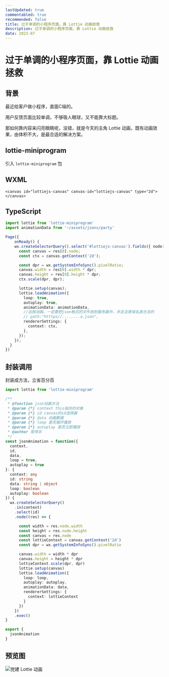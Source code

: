 ```yaml
---
lastUpdated: true
commentabled: true
recommended: false
title: 过于单调的小程序页面，靠 Lottie 动画拯救
description: 过于单调的小程序页面，靠 Lottie 动画拯救
date: 2023-07
---
```


# 过于单调的小程序页面，靠 Lottie 动画拯救 #

## 背景 ##

最近给客户做小程序，直面C端的。

用户反馈页面比较单调，不够吸人眼球，又不能靠大标题。

那如何靠内容来闪亮眼睛呢，没错，就是今天的主角 Lottie 动画，既有动画效果，由体积不大，是最合适的解决方案。

## lottie-miniprogram ##

引入 `lottie-miniprogram` 包

## WXML ##

```html5
<canvas id="lottiejs-canvas" canvas-id="lottiejs-canvas" type="2d"></canvas>
```

## TypeScript ##

```ts
import lottie from 'lottie-miniprogram'
import animationData from '~/assets/jsons/party'

Page({
    onReady() {
    wx.createSelectorQuery().select('#lottiejs-canvas').fields({ node: true, size: true }).exec(res => {
      const canvas = res[0].node;
      const ctx = canvas.getContext('2d');

      const dpr = wx.getSystemInfoSync().pixelRatio;
      canvas.width = res[0].width * dpr;
      canvas.height = res[0].height * dpr;
      ctx.scale(dpr, dpr);

      lottie.setup(canvas);
      lottie.loadAnimation({
        loop: true,
        autoplay: true,
        animationData: animationData,
        //远程动画。一定要把json格式的文件放到服务器中，并且注意域名是合法的
        // path:"htttps//........a.json",
        rendererSettings: {
          context: ctx,
        },
      });
    });
  }
})
```

## 封装调用 ##

封装成方法，立省百分百

```ts
import lottie from 'lottie-miniprogram'

/**
 * @function json动画方法
 * @param {*} context this指向的对象
 * @param {*} id canvas的id选择器
 * @param {*} data 动画数据
 * @param {*} loop 是否循环播放
 * @param {*} autoplay 是否立即播放
 * @author 常伟华
 */
const jsonAnimation = function({
  context,
  id,
  data,
  loop = true,
  autoplay = true
}: {
  context: any
  id: string
  data: string | object
  loop: boolean
  autoplay: boolean
}) {
  wx.createSelectorQuery()
    .in(context)
    .select(id)
    .node((res) => {

      const width = res.node.width
      const height = res.node.height
      const canvas = res.node
      const lottieContext = canvas.getContext('2d')
      const dpr = wx.getSystemInfoSync().pixelRatio

      canvas.width = width * dpr
      canvas.height = height * dpr
      lottieContext.scale(dpr, dpr)
      lottie.setup(canvas)
      lottie.loadAnimation({
        loop: loop,
        autoplay: autoplay,
        animationData: data,
        rendererSettings: {
          context: lottieContext
        }
      })
    })
    .exec()
}

export {
  jsonAnimation
}
```

## 预览图 ##

![党建 Lottie 动画](/images/cmono-%E5%BE%AE%E4%BF%A1%E5%9B%BE%E7%89%87_20230719092233.jpg)
